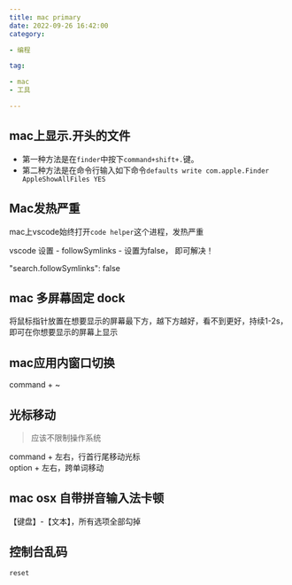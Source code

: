 ```yaml
---  
title: mac primary
date: 2022-09-26 16:42:00
category:

- 编程

tag:

- mac
- 工具

---
```


## mac上显示.开头的文件

- 第一种方法是在`finder`中按下`command+shift+.`键。
- 第二种方法是在命令行输入如下命令`defaults write com.apple.Finder AppleShowAllFiles YES`

## Mac发热严重

mac上vscode始终打开`code helper`这个进程，发热严重

vscode 设置 - followSymlinks - 设置为false， 即可解决！

"search.followSymlinks": false

## mac 多屏幕固定 dock

将鼠标指针放置在想要显示的屏幕最下方，越下方越好，看不到更好，持续1-2s，即可在你想要显示的屏幕上显示

## mac应用内窗口切换

command + ~

## 光标移动

> 应该不限制操作系统

command + 左右，行首行尾移动光标  
option + 左右，跨单词移动

## mac osx 自带拼音输入法卡顿

【键盘】-【文本】，所有选项全部勾掉

## 控制台乱码

`reset`
